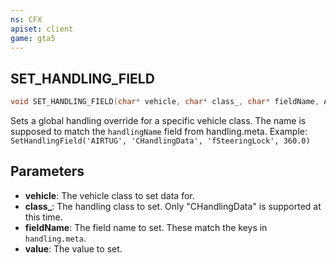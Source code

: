 ```yaml
---
ns: CFX
apiset: client
game: gta5
---
```

## SET_HANDLING_FIELD

```c
void SET_HANDLING_FIELD(char* vehicle, char* class_, char* fieldName, Any value);
```

Sets a global handling override for a specific vehicle class. The name is supposed to match the `handlingName` field from handling.meta.
Example: `SetHandlingField('AIRTUG', 'CHandlingData', 'fSteeringLock', 360.0)`

## Parameters
* **vehicle**: The vehicle class to set data for.
* **class_**: The handling class to set. Only "CHandlingData" is supported at this time.
* **fieldName**: The field name to set. These match the keys in `handling.meta`.
* **value**: The value to set.

